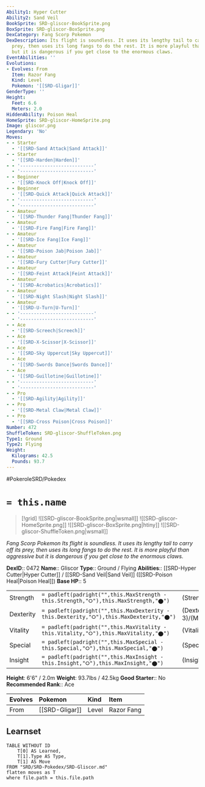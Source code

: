 ```yaml
---
Ability1: Hyper Cutter
Ability2: Sand Veil
BookSprite: SRD-gliscor-BookSprite.png
BoxSprite: SRD-gliscor-BoxSprite.png
DexCategory: Fang Scorp Pokemon
DexDescription: Its flight is soundless. It uses its lengthy tail to carry off its
  prey, then uses its long fangs to do the rest. It is more playful than aggressive
  but it is dangerous if you get close to the enormous claws.
EventAbilities: ''
Evolutions:
- Evolves: From
  Item: Razor Fang
  Kind: Level
  Pokemon: '[[SRD-Gligar]]'
GenderType: ''
Height:
  Feet: 6.6
  Meters: 2.0
HiddenAbility: Poison Heal
HomeSprite: SRD-gliscor-HomeSprite.png
Image: gliscor.png
Legendary: 'No'
Moves:
- - Starter
  - '[[SRD-Sand Attack|Sand Attack]]'
- - Starter
  - '[[SRD-Harden|Harden]]'
- - '---------------------------'
  - '---------------------------'
- - Beginner
  - '[[SRD-Knock Off|Knock Off]]'
- - Beginner
  - '[[SRD-Quick Attack|Quick Attack]]'
- - '---------------------------'
  - '---------------------------'
- - Amateur
  - '[[SRD-Thunder Fang|Thunder Fang]]'
- - Amateur
  - '[[SRD-Fire Fang|Fire Fang]]'
- - Amateur
  - '[[SRD-Ice Fang|Ice Fang]]'
- - Amateur
  - '[[SRD-Poison Jab|Poison Jab]]'
- - Amateur
  - '[[SRD-Fury Cutter|Fury Cutter]]'
- - Amateur
  - '[[SRD-Feint Attack|Feint Attack]]'
- - Amateur
  - '[[SRD-Acrobatics|Acrobatics]]'
- - Amateur
  - '[[SRD-Night Slash|Night Slash]]'
- - Amateur
  - '[[SRD-U-Turn|U-Turn]]'
- - '---------------------------'
  - '---------------------------'
- - Ace
  - '[[SRD-Screech|Screech]]'
- - Ace
  - '[[SRD-X-Scissor|X-Scissor]]'
- - Ace
  - '[[SRD-Sky Uppercut|Sky Uppercut]]'
- - Ace
  - '[[SRD-Swords Dance|Swords Dance]]'
- - Ace
  - '[[SRD-Guillotine|Guillotine]]'
- - '---------------------------'
  - '---------------------------'
- - Pro
  - '[[SRD-Agility|Agility]]'
- - Pro
  - '[[SRD-Metal Claw|Metal Claw]]'
- - Pro
  - '[[SRD-Cross Poison|Cross Poison]]'
Number: 472
ShuffleToken: SRD-gliscor-ShuffleToken.png
Type1: Ground
Type2: Flying
Weight:
  Kilograms: 42.5
  Pounds: 93.7
---
```


#PokeroleSRD/Pokedex

# `= this.name`

> [!grid]
> ![[SRD-gliscor-BookSprite.png|wsmall]]
> ![[SRD-gliscor-HomeSprite.png]]
> ![[SRD-gliscor-BoxSprite.png|htiny]]
> ![[SRD-gliscor-ShuffleToken.png|wsmall]]


*Fang Scorp Pokemon*
*Its flight is soundless. It uses its lengthy tail to carry off its prey, then uses its long fangs to do the rest. It is more playful than aggressive but it is dangerous if you get close to the enormous claws.*

**DexID**:: 0472
**Name**:: Gliscor
**Type**:: Ground / Flying
**Abilities**:: [[SRD-Hyper Cutter|Hyper Cutter]] / [[SRD-Sand Veil|Sand Veil]] ([[SRD-Poison Heal|Poison Heal]])
**Base HP**:: 5

|           |                                                                                        |                                          |
| --------- | -------------------------------------------------------------------------------------- | ---------------------------------------- |
| Strength  | `= padleft(padright("",this.MaxStrength - this.Strength,"⭘"),this.MaxStrength,"⬤")`    | (Strength::3)/(MaxStrength::6)   |
| Dexterity | `= padleft(padright("",this.MaxDexterity - this.Dexterity,"⭘"),this.MaxDexterity,"⬤")` | (Dexterity:: 3)/(MaxDexterity::6) |
| Vitality  | `= padleft(padright("",this.MaxVitality - this.Vitality,"⭘"),this.MaxVitality,"⬤")`    | (Vitality::3)/(MaxVitality::7)   |
| Special   | `= padleft(padright("",this.MaxSpecial - this.Special,"⭘"),this.MaxSpecial,"⬤")`       | (Special::2)/(MaxSpecial::4)     |
| Insight   | `= padleft(padright("",this.MaxInsight - this.Insight,"⭘"),this.MaxInsight,"⬤")`       | (Insight::2)/(MaxInsight::5)     |

**Height**: 6'6" / 2.0m
**Weight**: 93.7lbs / 42.5kg
**Good Starter**:: No
**Recommended Rank**:: Ace

| Evolves   | Pokemon        | Kind   | Item       |
|:----------|:---------------|:-------|:-----------|
| From      | [[SRD-Gligar]] | Level  | Razor Fang |

## Learnset

```dataview
TABLE WITHOUT ID
    T[0] AS Learned,
    T[1].Type AS Type,
    T[1] AS Move
FROM "SRD/SRD-Pokedex/SRD-Gliscor.md"
flatten moves as T
where file.path = this.file.path
```

